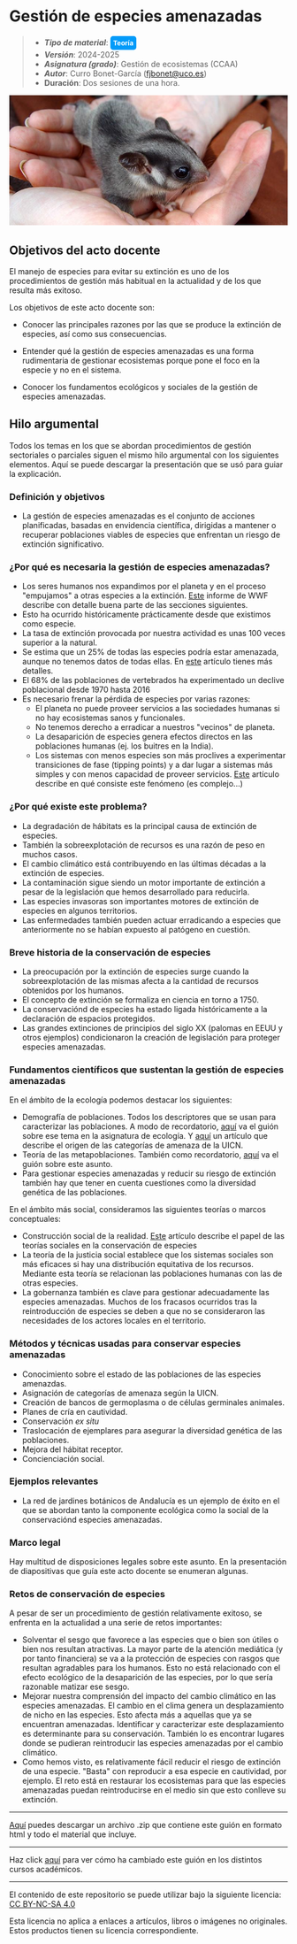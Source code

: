 # Gestión de especies amenazadas

> + **_Tipo de material_**: <span style="display: inline-block; font-size: 12px; color: white; background-color: #029BF9; border-radius: 5px; padding: 5px; font-weight: bold;"> Teoría</span>
> + **_Versión_**: 2024-2025
> +  **_Asignatura (grado)_**: Gestión de ecosistemas (CCAA)
> + **_Autor_**: Curro Bonet-García (fjbonet@uco.es)
> + **Duración**: Dos sesiones de una hora.

![portada](https://raw.githubusercontent.com/aprendiendo-cosas/Te_especies_amenazadas_gesteco_ccaa/2024_2025/imagenes/portada.jpg)



## Objetivos del acto docente

El manejo de especies para evitar su extinción es uno de los procedimientos de gestión más habitual en la actualidad y de los que resulta más exitoso. 

Los objetivos de este acto docente son:

+ Conocer las principales razones por las que se produce la extinción de especies, así como sus consecuencias.

+ Entender qué la gestión de especies amenazadas es una forma rudimentaria de gestionar ecosistemas porque pone el foco en la especie y no en el sistema. 

+ Conocer los fundamentos ecológicos y sociales de la gestión de especies amenazadas.

  

## Hilo argumental

Todos los temas en los que se abordan procedimientos de gestión sectoriales o parciales siguen el mismo hilo argumental con los siguientes elementos. Aquí se puede descargar la presentación que se usó para guiar la explicación. 

### Definición y objetivos
+ La gestión de especies amenazadas es el conjunto de acciones planificadas, basadas en envidencia científica, dirigidas a mantener o recuperar poblaciones viables de especies que enfrentan un riesgo de extinción significativo.

### ¿Por qué es necesaria la gestión de especies amenazadas?
+ Los seres humanos nos expandimos por el planeta y en el proceso "empujamos" a otras especies a la extinción. [Este](https://github.com/aprendiendo-cosas/Te_especies_amenazadas_gesteco_ccaa/raw/2024_2025/biblio/informe_planeta_vivo_2024-completo.pdf) informe de WWF describe con detalle buena parte de las secciones siguientes. 
+ Esto ha ocurrido históricamente prácticamente desde que existimos como especie.
+ La tasa de extinción provocada por nuestra actividad es unas 100 veces superior a la natural.
+ Se estima que un 25% de todas las especies podría estar amenazada, aunque no tenemos datos de todas ellas. En [este](https://github.com/aprendiendo-cosas/Te_especies_amenazadas_gesteco_ccaa/raw/2024_2025/biblio/extincion_antropica.pdf) artículo tienes más detalles.
+ El 68% de las poblaciones de vertebrados ha experimentado un declive poblacional desde 1970 hasta 2016
+ Es necesario frenar la pérdida de especies por varias razones:
  + El planeta no puede proveer servicios a las sociedades humanas si no hay ecosistemas sanos y funcionales.
  + No tenemos derecho a erradicar a nuestros "vecinos" de planeta.
  + La desaparición de especies genera efectos directos en las poblaciones humanas (ej. los buitres en la India).
  + Los sistemas con menos especies son más proclives a experimentar transiciones de fase (tipping points) y a dar lugar a sistemas más simples y con menos capacidad de proveer servicios. [Este](https://github.com/aprendiendo-cosas/Te_especies_amenazadas_gesteco_ccaa/raw/2024_2025/biblio/tipping_points.pdf) artículo describe en qué consiste este fenómeno (es complejo...)


### ¿Por qué existe este problema?

+ La degradación de hábitats es la principal causa de extinción de especies.
+ También la sobreexplotación de recursos es una razón de peso en muchos casos.
+ El cambio climático está contribuyendo en las últimas décadas a la extinción de especies.
+ La contaminación sigue siendo un motor importante de extinción a pesar de la legislación que hemos desarrollado para reducirla.
+ Las especies invasoras son importantes motores de extinción de especies en algunos territorios.
+ Las enfermedades también pueden actuar erradicando a especies que anteriormente no se habían expuesto al patógeno en cuestión.

### Breve historia de la conservación de especies

+ La preocupación por la extinción de especies surge cuando la sobreexplotación de las mismas afecta a la cantidad de recursos obtenidos por los humanos.
+ El concepto de extinción se formaliza en ciencia en torno a 1750.
+ La conservaciónd de especies ha estado ligada históricamente a la declaración de espacios protegidos.
+ Las grandes extinciones de principios del siglo XX (palomas en EEUU y otros ejemplos) condicionaron la creación de legislación para proteger especies amenazadas.

### Fundamentos científicos que sustentan la gestión de especies amenazadas

En el ámbito de la ecología podemos destacar los siguientes:

- Demografía de poblaciones. Todos los descriptores que se usan para caracterizar las poblaciones. A modo de recordatorio, [aquí](https://rawcdn.githack.com/aprendiendo-cosas/Te_poblaciones_ecologia_ccaa/2024_2025/guion_poblaciones_general.html) va el guión sobre ese tema en la asignatura de ecología. Y [aquí](https://github.com/aprendiendo-cosas/Te_especies_amenazadas_gesteco_ccaa/raw/2024_2025/biblio/origen_categorias_UICN.pdf) un artículo que describe el origen de las categorías de amenaza de la UICN.
- Teoría de las metapoblaciones. También como recordatorio, [aquí](https://rawcdn.githack.com/aprendiendo-cosas/Te_metapoblaciones_ecologia_ccaa/2024_2025/guion_metapoblaciones.html) va el guión sobre este asunto.
- Para gestionar especies amenazadas y reducir su riesgo de extinción también hay que tener en cuenta cuestiones como la diversidad genética de las poblaciones.

En el ámbito más social, consideramos las siguientes teorías o marcos conceptuales:

+ Construcción social de la realidad. [Este](https://github.com/aprendiendo-cosas/Te_especies_amenazadas_gesteco_ccaa/raw/2024_2025/biblio/species_social_problems.pdf) artículo describe el papel de las teorías sociales en la conservación de especies 
+ La teoría de la justicia social establece que los sistemas sociales son más eficaces si hay una distribución equitativa de los recursos. Mediante esta teoría se relacionan las poblaciones humanas con las de otras especies. 
+ La gobernanza también es clave para gestionar adecuadamente las especies amenazadas. Muchos de los fracasos ocurridos tras la reintroducción de especies se deben a que no se consideraron las necesidades de los actores locales en el territorio. 

### Métodos y técnicas usadas para conservar especies amenazadas
+ Conocimiento sobre el estado de las poblaciones de las especies amenazdas.
+ Asignación de categorías de amenaza según la UICN.
+ Creación de bancos de germoplasma o de células germinales animales.
+ Planes de cría en cautividad.
+ Conservación *ex situ*
+ Traslocación de ejemplares para asegurar la diversidad genética de las poblaciones.
+ Mejora del hábitat receptor.
+ Concienciación social.

### Ejemplos relevantes
+ La red de jardines botánicos de Andalucía es un ejemplo de éxito en el que se abordan tanto la componente ecológica como la social de la conservaciónd especies amenazadas.

### Marco legal
Hay multitud de disposiciones legales sobre este asunto. En la presentación de diapositivas que guía este acto docente se enumeran algunas.

### Retos de conservación de especies
A pesar de ser un procedimiento de gestión relativamente exitoso, se enfrenta en la actualidad a una serie de retos importantes:
+ Solventar el sesgo que favorece a las especies que o bien son útiles o bien nos resultan atractivas. La mayor parte de la atención mediática (y por tanto financiera) se va a la protección de especies con rasgos que resultan agradables para los humanos. Esto no está relacionado con el efecto ecológico de la desaparición de las especies, por lo que sería razonable matizar ese sesgo.
+ Mejorar nuestra comprensión del impacto del cambio climático en las especies amenazadas. El cambio en el clima genera un desplazamiento de nicho en las especies. Esto afecta más a aquellas que ya se encuentran amenazadas. Identificar y caracterizar este desplazamiento es determinante para su conservación. También lo es encontrar lugares donde se pudieran reintroducir las especies amenazadas por el cambio climático.
+ Como hemos visto, es relativamente fácil reducir el riesgo de extinción de una especie. "Basta" con reproducir a esa especie en cautividad, por ejemplo. El reto está en restaurar los ecosistemas para que las especies amenazadas puedan reintroducirse en el medio sin que esto conlleve su extinción.









****

[Aquí](https://github.com/aprendiendo-cosas/Te_especies_amenazadas_gesteco_ccaa/archive/refs/tags/2024_2025.zip) puedes descargar un archivo .zip que contiene este guión en formato html y todo el material que incluye.

****
Haz click [aquí](https://github.com/aprendiendo-cosas/Te_especies_amenazadas_gesteco_ccaa/releases) para ver cómo ha cambiado este guión en los distintos cursos académicos.

****
 <p xmlns:cc="http://creativecommons.org/ns#" >El contenido de este repositorio se puede utilizar bajo la siguiente licencia:  <a  href="https://creativecommons.org/licenses/by-nc-sa/4.0/?ref=chooser-v1"  target="_blank" rel="license noopener noreferrer"  style="display:inline-block;">CC BY-NC-SA 4.0<img  style="height:22px!important;margin-left:3px;vertical-align:text-bottom;"   src="https://mirrors.creativecommons.org/presskit/icons/cc.svg?ref=chooser-v1"  alt=""><img  style="height:22px!important;margin-left:3px;vertical-align:text-bottom;"   src="https://mirrors.creativecommons.org/presskit/icons/by.svg?ref=chooser-v1"  alt=""><img  style="height:22px!important;margin-left:3px;vertical-align:text-bottom;"   src="https://mirrors.creativecommons.org/presskit/icons/nc.svg?ref=chooser-v1"  alt=""><img  style="height:22px!important;margin-left:3px;vertical-align:text-bottom;"   src="https://mirrors.creativecommons.org/presskit/icons/sa.svg?ref=chooser-v1"  alt=""></a></p> 

<p>Esta licencia no aplica a enlaces a artículos, libros o imágenes no originales. Estos productos tienen su licencia correspondiente.</p>



